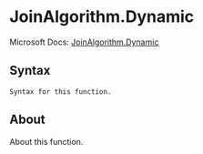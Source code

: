 ---
---

# JoinAlgorithm.Dynamic

Microsoft Docs: [JoinAlgorithm.Dynamic](https://docs.microsoft.com/en-us/powerquery-m/joinalgorithm-dynamic)

## Syntax

```
Syntax for this function.
```

## About

About this function.

